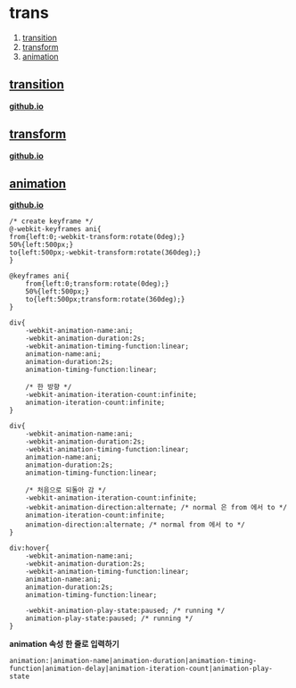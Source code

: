 # trans
1. [transition](#transition)
1. [transform](#transform)
1. [animation](#animation)

## <a href="#" name="transition">transition</a>
**[github.io](http://smilesol85.github.io/html-css/trans/transition.html "transition")**

## <a href="#" name="transform">transform</a>
**[github.io](http://smilesol85.github.io/html-css/trans/transform.html "transform")**

## <a href="#" name="animation">animation</a>
**[github.io](http://smilesol85.github.io/html-css/trans/animation.html "animation")**
    
    /* create keyframe */
    @-webkit-keyframes ani{
    from{left:0;-webkit-transform:rotate(0deg);}
    50%{left:500px;}
    to{left:500px;-webkit-transform:rotate(360deg);}
    }

    @keyframes ani{
        from{left:0;transform:rotate(0deg);}
        50%{left:500px;}
        to{left:500px;transform:rotate(360deg);}
    }

    div{
        -webkit-animation-name:ani;
        -webkit-animation-duration:2s;
        -webkit-animation-timing-function:linear;
        animation-name:ani;
        animation-duration:2s;
        animation-timing-function:linear;

        /* 한 방향 */
        -webkit-animation-iteration-count:infinite;
        animation-iteration-count:infinite;
    }

    div{
        -webkit-animation-name:ani;
        -webkit-animation-duration:2s;
        -webkit-animation-timing-function:linear;
        animation-name:ani;
        animation-duration:2s;
        animation-timing-function:linear;

        /* 처음으로 되돌아 감 */
        -webkit-animation-iteration-count:infinite;
        -webkit-animation-direction:alternate; /* normal 은 from 에서 to */
        animation-iteration-count:infinite;
        animation-direction:alternate; /* normal from 에서 to */
    }

    div:hover{
        -webkit-animation-name:ani;
        -webkit-animation-duration:2s;
        -webkit-animation-timing-function:linear;
        animation-name:ani;
        animation-duration:2s;
        animation-timing-function:linear;

        -webkit-animation-play-state:paused; /* running */
        animation-play-state:paused; /* running */
    }

**animation 속성 한 줄로 입력하기**

    animation:|animation-name|animation-duration|animation-timing-function|animation-delay|animation-iteration-count|animation-play-state
    

